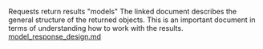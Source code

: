 
Requests return results "models" The linked document describes the general structure of the returned objects. This is an important document in terms of understanding how to work with the results.
[model_response_design.md](model_response_design.md)